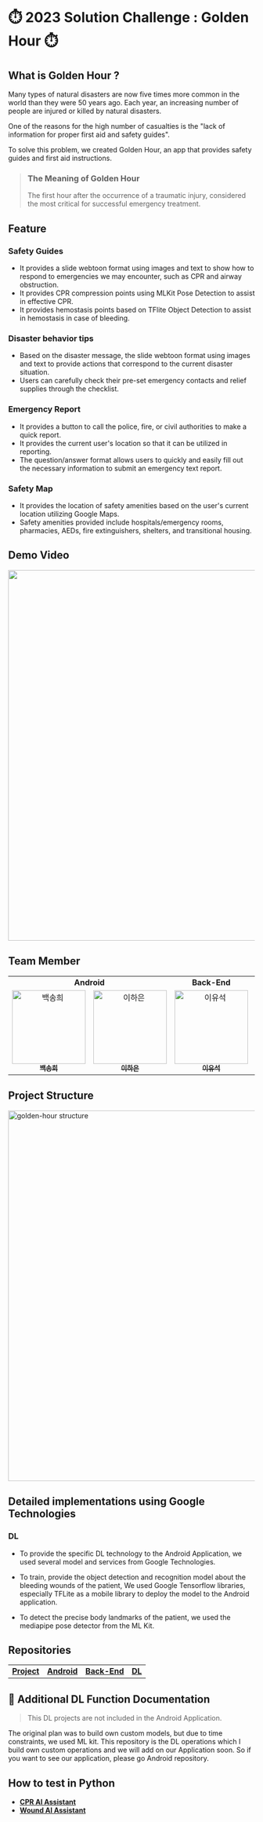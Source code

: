 # ⏱️️ 2023 Solution Challenge : Golden Hour ⏱️

## What is Golden Hour ?
Many types of natural disasters are now five times more common in the world than they were 50 years ago. Each year, an increasing number of people are injured or killed by natural disasters.

One of the reasons for the high number of casualties is the "lack of information for proper first aid and safety guides".

To solve this problem, we created Golden Hour, an app that provides safety guides and first aid instructions.
> ### The Meaning of Golden Hour
> The first hour after the occurrence of a traumatic injury, considered the most critical for successful emergency treatment.

## Feature
### Safety Guides
- It provides a slide webtoon format using images and text to show how to respond to emergencies we may encounter, such as CPR and airway obstruction. 
- It provides CPR compression points using MLKit Pose Detection to assist in effective CPR.
- It provides hemostasis points based on TFlite Object Detection to assist in hemostasis in case of bleeding.

### Disaster behavior tips
- Based on the disaster message, the slide webtoon format using images and text to provide actions that correspond to the current disaster situation.
- Users can carefully check their pre-set emergency contacts and relief supplies through the checklist.

### Emergency Report
- It provides a button to call the police, fire, or civil authorities to make a quick report.
- It provides the current user's location so that it can be utilized in reporting.
- The question/answer format allows users to quickly and easily fill out the necessary information to submit an emergency text report.

### Safety Map
- It provides the location of safety amenities based on the user's current location utilizing Google Maps. 
- Safety amenities provided include hospitals/emergency rooms, pharmacies, AEDs, fire extinguishers, shelters, and transitional housing.

## Demo Video

<a href="유튜브 링크"><img width="755" src="https://user-images.githubusercontent.com/68090939/228529082-1306ec5d-6bff-4296-b5ba-8a3cc807b88c.png"/></a>


## Team Member
<table algin="center">
   <tr>
      <td colspan="2" align="center"><strong>Android</strong></td>
      <td colspan="1" align="center"><strong>Back-End</strong></td>
      <td colspan="1" align="center"><strong>ML</strong></td>
   </tr>
  <tr>
     <td align="center">
        <a href="https://github.com/100SongH"><img src="https://avatars.githubusercontent.com/u/88391162?v=4" width="150px" alt="백송희"/><br /><sub><b>백송희</b></sub></a>
     </td>
    <td align="center">
    <a href="https://github.com/leeeha"><img src="https://avatars.githubusercontent.com/u/68090939?v=4" width="150px;" alt="이하은"/><br /><sub><b>이하은</b></sub></a><br />
    </td>
     <td align="center">
        <a href="https://github.com/yuseogi0218"><img src="https://avatars.githubusercontent.com/u/64399505?v=4" width="150px" alt="이유석"/><br /><sub><b>이유석</b></sub></a>
     </td>
     <td align="center">
        <a href="https://github.com/jwyeeh-dev"><img src="https://avatars.githubusercontent.com/u/99489807?v=4" width="150px" alt="황재영"/><br /><sub><b>황재영</b></sub></a>
  <tr>
</table> 


## Project Structure
<img width="755" alt="golden-hour structure" src="https://user-images.githubusercontent.com/64399505/228250494-3c6ecca2-e35f-4a83-99c9-5ad0ba452dc3.png">


## Detailed implementations using Google Technologies

### DL
- To provide the specific DL technology to the Android Application, we used several model and services from Google Technologies.

- To train, provide the object detection and recognition model about the bleeding wounds of the patient, We used Google Tensorflow libraries, especially TFLite as a mobile library to deploy the model to the Android application.

- To detect the precise body landmarks of the patient, we used the mediapipe pose detector from the ML Kit. 

## Repositories
<table algin="center">
   <tr>
      <td align="center"><a href="https://github.com/orgs/gdsc-seoultech/projects/3"><strong>Project</strong></a></td>
      <td align="center"><a href="https://github.com/gdsc-seoultech/GoldenHour_Android"><strong>Android</strong></a></td>
      <td align="center"><a href="https://github.com/gdsc-seoultech/GoldenHour_Backend"><strong>Back-End</strong></a></td>
      <td align="center"><a href="https://github.com/jwyeeh-dev/GoldenHour_DL"><strong>DL</strong></a></td>
   </tr>
</table> 

## 🤖 Additional DL Function Documentation 

> This DL projects are not included in the Android Application.

The original plan was to build own custom models, but due to time constraints, we used ML kit.
This repository is the DL operations which I build own custom operations and we will add on our Application soon. So if you want to see our application, please go Android repository.

## How to test in Python

- **[CPR AI Assistant](https://github.com/jwyeeh-dev/GoldenHour_DL/blob/main/cpr_detection/)** 
- **[Wound AI Assistant](https://github.com/jwyeeh-dev/GoldenHour_DL/blob/main/wound_detection/)** 